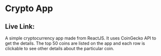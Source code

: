 # Crypto App

## Live Link:

A simple cryptocurrency app made from ReactJS. It uses CoinGecko API to get the details. The top 50 coins are listed on the app and each row is clickable to see other details about the particular coin.
